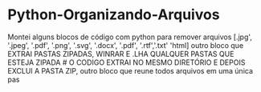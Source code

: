 # Python-Organizando-Arquivos
Montei alguns blocos de código com python para remover arquivos [.jpg', '.jpeg', '.pdf', '.png', '.svg', '.docx', '.pdf', '.rtf','.txt' 'html] outro bloco que EXTRAI PASTAS ZIPADAS, WINRAR E .LHA QUALQUER PASTAS QUE ESTEJA ZIPADA  # O CODIGO EXTRAI NO MESMO DIRETÓRIO E DEPOIS EXCLUI A PASTA ZIP, outro bloco que reune todos arquivos em uma única pas
